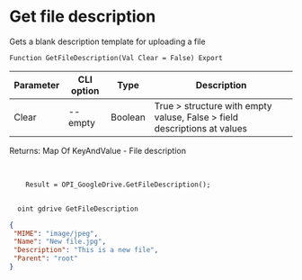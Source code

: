 ﻿---
sidebar_position: 10
---

# Get file description
 Gets a blank description template for uploading a file



`Function GetFileDescription(Val Clear = False) Export`

  | Parameter | CLI option | Type | Description |
  |-|-|-|-|
  | Clear | --empty | Boolean | True > structure with empty valuse, False > field descriptions at values |

  
  Returns:  Map Of KeyAndValue - File description

<br/>




```bsl title="Code example"
    Result = OPI_GoogleDrive.GetFileDescription();
```



```sh title="CLI command example"
    
  oint gdrive GetFileDescription

```

```json title="Result"
{
 "MIME": "image/jpeg",
 "Name": "New file.jpg",
 "Description": "This is a new file",
 "Parent": "root"
}
```
